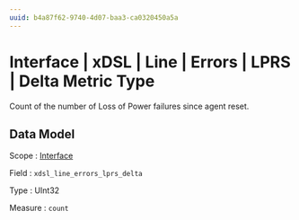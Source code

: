 ```yaml
---
uuid: b4a87f62-9740-4d07-baa3-ca0320450a5a
---
```

# Interface | xDSL | Line | Errors | LPRS | Delta Metric Type

Count of the number of Loss of Power failures since agent reset.

## Data Model

Scope
: [Interface](../../../../../../metric-scopes-reference/interface.md)

Field
: `xdsl_line_errors_lprs_delta`

Type
: UInt32

Measure
: `count`
